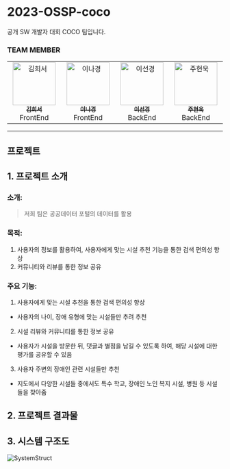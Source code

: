 # 2023-OSSP-coco
공개 SW 개발자 대회 COCO 팀입니다. 

### TEAM MEMBER 
<table>
  <tbody>
    <tr>
      <td align="center"  width="16.66%"><a href="https://github.com/chungchae"><img src="https://avatars.githubusercontent.com/u/101847246?v=4" width="100px;" alt="김희서"/><br /><sub><b>김희서</b></sub></a><br />FrontEnd</td>
      <td align="center"  width="16.66%"><a href="https://github.com/naarang"><img src="https://avatars.githubusercontent.com/u/93020785?v=4" width="100px;" alt="이나경"/><br /><sub><b>이나경</b></sub></a><br />FrontEnd</td>
      <td align="center"  width="16.66%"><a href="https://github.com/SK-YI"><img src="https://avatars.githubusercontent.com/u/129375059?v=4" width="100px;" alt="이선경"/><br /><sub><b>이선경</b></sub></a><br />BackEnd</td>
      <td align="center"  width="16.66%"><a href="https://github.com/juhno1023"><img src="https://avatars.githubusercontent.com/u/114224596?s=64&v=4" width="100px;" alt="주현욱"/><br /><sub><b>주현욱</b></sub></a><br />BackEnd</td>
  </tbody>
</table>

---

## 프로젝트

## 1. 프로젝트 소개

### 소개: 
> 저희 팀은 공공데이터 포털의 데이터를 활용

### 목적:
1) 사용자의 정보를 활용하여, 사용자에게 맞는 시설 추천 기능을 통한 검색 편의성 향상
2) 커뮤니티와 리뷰를 통한 정보 공유 

### 주요 기능:
1) 사용자에게 맞는 시설 추천을 통한 검색 편의성 향상
- 사용자의 나이, 장애 유형에 맞는 시설들만 추려 추천

2) 시설 리뷰와 커뮤니티를 통한 정보 공유 
- 사용자가 시설을 방문한 뒤, 댓글과 별점을 남길 수 있도록 하여, 해당 시설에 대한 평가를 공유할 수 있음

3) 사용자 주변의 장애인 관련 시설들만 추천
- 지도에서 다양한 시설들 중에서도 특수 학교, 장애인 노인 복지 시설, 병원 등 시설들을 찾아줌

## 2. 프로젝트 결과물

## 3. 시스템 구조도
![SystemStruct](https://github.com/SK-YI/2023-OSSP-coco/assets/114224596/eb297689-414e-4a80-af6e-574b21f34ad2)
